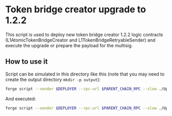 # Token bridge creator upgrade to 1.2.2

This script is used to deploy new token bridge creator 1.2.2 logic contracts (L1AtomicTokenBridgeCreator and L1TokenBridgeRetryableSender) and execute the upgrade or prepare the payload for the multisig.

## How to use it

Script can be simulated in this directory like this (note that you may need to create the output directory `mkdir -p output`):

```bash
forge script --sender $DEPLOYER --rpc-url $PARENT_CHAIN_RPC --slow ./UpgradeTokenBridgeCreator.s.sol -vvv
```

And executed:

```bash
forge script --sender $DEPLOYER --rpc-url $PARENT_CHAIN_RPC --slow ./UpgradeTokenBridgeCreator.s.sol -vvv --verify --broadcast
```
